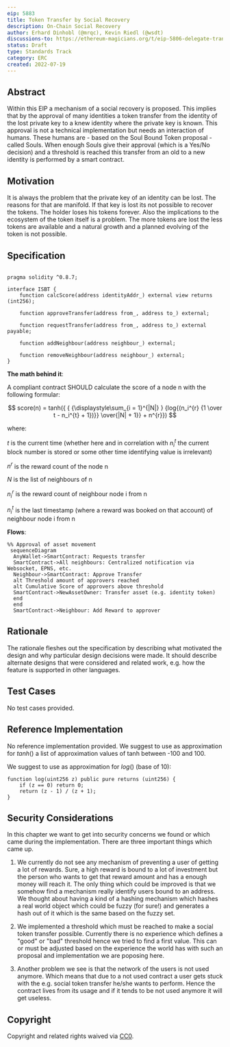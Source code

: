 ```yaml
---
eip: 5883
title: Token Transfer by Social Recovery
description: On-Chain Social Recovery
author: Erhard Dinhobl (@mrqc), Kevin Riedl (@wsdt)
discussions-to: https://ethereum-magicians.org/t/eip-5806-delegate-transaction/11409
status: Draft
type: Standards Track
category: ERC
created: 2022-07-19
---
```


## Abstract

Within this EIP a mechanism of a social recovery is proposed. This implies that by the approval of many identities a token transfer from the identity of the lost private key to a knew identity where the private key is known. This approval is not a technical implementation but needs an interaction of humans. These humans are - based on the Soul Bound Token proposal - called Souls. When enough Souls give their approval (which is a Yes/No decision) and a threshold is reached this transfer from an old to a new identity is performed by a smart contract.

## Motivation

It is always the problem that the private key of an identity can be lost. The reasons for that are manifold. If that key is lost its not possible to recover the tokens. The holder loses his tokens forever. Also the implications to the ecosystem of the token itself is a problem. The more tokens are lost the less tokens are available and a natural growth and a planned evolving of the token is not possible.


## Specification

```solidity

pragma solidity ^0.8.7;

interface ISBT {
    function calcScore(address identityAddr_) external view returns (int256);

    function approveTransfer(address from_, address to_) external;

    function requestTransfer(address from_, address to_) external payable;

    function addNeighbour(address neighbour_) external;

    function removeNeighbour(address neighbour_) external;
}
```

**The math behind it**:

A compliant contract SHOULD calculate the score of a node n with the following formular:

$$ score(n) = tanh({ { {\displaystyle\sum_{i = 1}^{|N|} } {log{(n_i^{r} {1 \over t - n_i^{t} + 1})}} \over{|N| + 1}} + n^{r}}) $$

where:

$t$ is the current time (whether here and in correlation with $n_i^{t}$ the current block number is stored or some other time identifying value is irrelevant)

$n^{r}$ is the reward count of the node n

$N$ is the list of neighbours of n

$n_i^{r}$ is the reward count of neighbour node i from n

$n_i^{t}$ is the last timestamp (where a reward was booked on that account) of neighbour node i from n


**Flows**:

```mermaid
%% Approval of asset movement
 sequenceDiagram
  AnyWallet->SmartContract: Requests transfer
  SmartContract->All neighbours: Centralized notification via Websocket, EPNS, etc.
  Neighbour->SmartContract: Approve Transfer
  alt Threshold amount of approvers reached
  alt Cumulative Score of approvers above threshold
  SmartContract->NewAssetOwner: Transfer asset (e.g. identity token)
  end
  end
  SmartContract->Neighbour: Add Reward to approver
```


## Rationale

The rationale fleshes out the specification by describing what motivated the design and why particular design decisions were made. It should describe alternate designs that were considered and related work, e.g. how the feature is supported in other languages.

## Test Cases

No test cases provided.

## Reference Implementation

No reference implementation provided. We suggest to use as approximation for $tanh()$ a list of approximation values of tanh between -100 and 100.

We suggest to use as approximation for $log()$ (base of 10):

```solidity
function log(uint256 z) public pure returns (uint256) {
    if (z == 0) return 0;
    return (z - 1) / (z + 1);
}
```

## Security Considerations

In this chapter we want to get into security concerns we found or which came during the implementation. There are three important things which came up.

1) We currently do not see any mechanism of preventing a user of getting a lot of rewards. Sure, a high reward is bound to a lot of investment but the person who wants to get that reward amount and has a enough money will reach it. The only thing which could be improved is that we somehow find a mechanism really identify users bound to an address. We thought about having a kind of a hashing mechanism which hashes a real world object which could be fuzzy (for sure!) and generates a hash out of it which is the same based on the fuzzy set.

2) We implemented a threshold which must be reached to make a social token transfer possible. Currently there is no experience which defines a "good" or "bad" threshold hence we tried to find a first value. This can or must be adjusted based on the experience the world has with such an proposal and implementation we are poposing here.

3) Another problem we see is that the network of the users is not used anymore. Which means that due to a not used contract a user gets stuck with the e.g. social token transfer he/she wants to perform. Hence the contract lives from its usage and if it tends to be not used anymore it will get useless.

## Copyright

Copyright and related rights waived via [CC0](../LICENSE.md).
